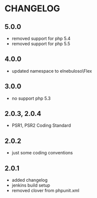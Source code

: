 # CHANGELOG

## 5.0.0

- removed support for php 5.4
- removed support for php 5.5

## 4.0.0

- updated namespace to elnebuloso\Flex

## 3.0.0

- no support php 5.3

## 2.0.3, 2.0.4

- PSR1, PSR2 Coding Standard

## 2.0.2

- just some coding conventions

## 2.0.1

- added changelog
- jenkins build setup
- removed clover from phpunit.xml